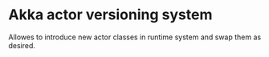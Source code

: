 # Akka actor versioning system

Allowes to introduce new actor classes in runtime system and swap them as desired.
